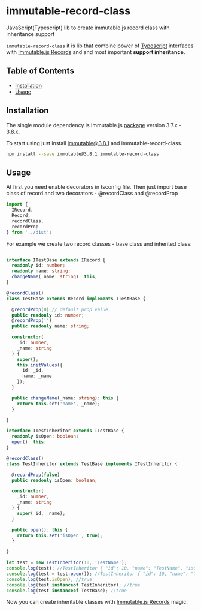 # immutable-record-class
JavaScript(Typescript) lib to create immutable.js record class with inheritance support

`immutable-record-class` it is lib that combine power of [Typescript](https://github.com/Microsoft/TypeScript) interfaces with [Immutable.js Records](https://facebook.github.io/immutable-js/docs/#/Record) and and most important **support inheritance**.
 
## Table of Contents
 
 - [Installation](#installation)
 - [Usage](#usage)
 
## Installation
 
The single module dependency is Immutable.js [package](https://www.npmjs.com/package/immutable) version 3.7.x - 3.8.x.

To start using just install immutable@3.8.1 and immutable-record-class.

```sh
npm install --save immutable@3.8.1 immutable-record-class
```

## Usage

At first you need enable decorators in tsconfig file.
Then just import base class of record and two decorators - @recordClass and @recordProp

```typescript
import {
  IRecord,
  Record,
  recordClass,
  recordProp
} from '../dist';
```
For example we create two record classes - base class and inherited class:

```typescript

interface ITestBase extends IRecord {
  readonly id: number;
  readonly name: string;
  changeName(_name: string): this;
}

@recordClass()
class TestBase extends Record implements ITestBase {

  @recordProp(0) // default prop value
  public readonly id: number;
  @recordProp('')
  public readonly name: string;

  constructor(
    _id: number,
    _name: string
  ) {
    super();
    this.initValues({
      id: _id,
      name: _name
    });
  }

  public changeName(_name: string): this {
    return this.set('name', _name);
  }

}

interface ITestInheritor extends ITestBase {
  readonly isOpen: boolean;
  open(): this;
}

@recordClass()
class TestInheritor extends TestBase implements ITestInheritor {

  @recordProp(false)
  public readonly isOpen: boolean;

  constructor(
    _id: number,
    _name: string
  ) {
    super(_id, _name);
  }

  public open(): this {
    return this.set('isOpen', true);
  }

}

let test = new TestInheritor(10, 'TestName');
console.log(test); //TestInheritor { "id": 10, "name": "TestName", "isOpen": false }
console.log(test = test.open()); //TestInheritor { "id": 10, "name": "TestName", "isOpen": true }
console.log(test.isOpen); //true
console.log(test instanceof TestInheritor); //true
console.log(test instanceof TestBase); //true

```

Now you can create inheritable classes with [Immutable.js Records](https://facebook.github.io/immutable-js/docs/#/Record) magic.
